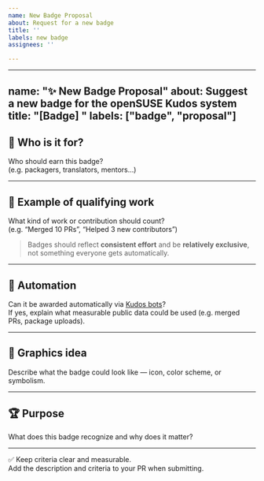 ```yaml
---
name: New Badge Proposal
about: Request for a new badge
title: ''
labels: new badge
assignees: ''

---
```


---
name: "✨ New Badge Proposal"
about: Suggest a new badge for the openSUSE Kudos system
title: "[Badge] <short name>"
labels: ["badge", "proposal"]
---

## 🧩 Who is it for?
Who should earn this badge?  
(e.g. packagers, translators, mentors…)

---

## 🧠 Example of qualifying work
What kind of work or contribution should count?  
(e.g. “Merged 10 PRs”, “Helped 3 new contributors”)

> Badges should reflect **consistent effort** and be **relatively exclusive**, not something everyone gets automatically.

---

## 🤖 Automation
Can it be awarded automatically via [Kudos bots](https://github.com/openSUSE/kudos/tree/main/bots)?  
If yes, explain what measurable public data could be used (e.g. merged PRs, package uploads).

---

## 🎨 Graphics idea
Describe what the badge could look like — icon, color scheme, or symbolism.

---

## 🏆 Purpose
What does this badge recognize and why does it matter?

---

✅ Keep criteria clear and measurable.  
Add the description and criteria to your PR when submitting.
